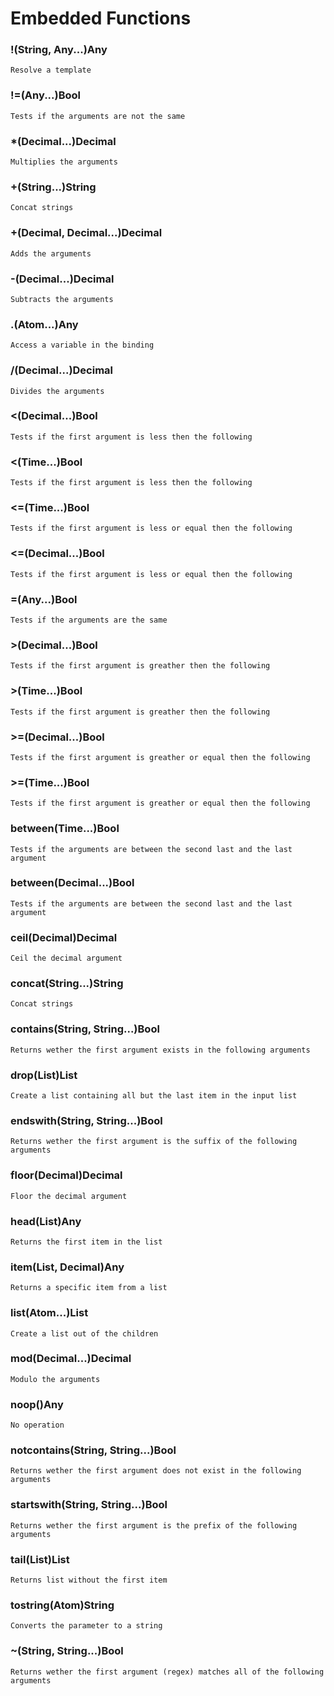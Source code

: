 # Embedded Functions

### !(String, Any...)Any
    Resolve a template

### !=(Any...)Bool
    Tests if the arguments are not the same

### *(Decimal...)Decimal
    Multiplies the arguments

### +(String...)String
    Concat strings

### +(Decimal, Decimal...)Decimal
    Adds the arguments

### -(Decimal...)Decimal
    Subtracts the arguments

### .(Atom...)Any
    Access a variable in the binding

### /(Decimal...)Decimal
    Divides the arguments

### <(Decimal...)Bool
    Tests if the first argument is less then the following

### <(Time...)Bool
    Tests if the first argument is less then the following

### <=(Time...)Bool
    Tests if the first argument is less or equal then the following

### <=(Decimal...)Bool
    Tests if the first argument is less or equal then the following

### =(Any...)Bool
    Tests if the arguments are the same

### >(Decimal...)Bool
    Tests if the first argument is greather then the following

### >(Time...)Bool
    Tests if the first argument is greather then the following

### >=(Decimal...)Bool
    Tests if the first argument is greather or equal then the following

### >=(Time...)Bool
    Tests if the first argument is greather or equal then the following

### between(Time...)Bool
    Tests if the arguments are between the second last and the last argument

### between(Decimal...)Bool
    Tests if the arguments are between the second last and the last argument

### ceil(Decimal)Decimal
    Ceil the decimal argument

### concat(String...)String
    Concat strings

### contains(String, String...)Bool
    Returns wether the first argument exists in the following arguments

### drop(List)List
    Create a list containing all but the last item in the input list

### endswith(String, String...)Bool
    Returns wether the first argument is the suffix of the following arguments

### floor(Decimal)Decimal
    Floor the decimal argument

### head(List)Any
    Returns the first item in the list

### item(List, Decimal)Any
    Returns a specific item from a list

### list(Atom...)List
    Create a list out of the children

### mod(Decimal...)Decimal
    Modulo the arguments

### noop()Any
    No operation

### notcontains(String, String...)Bool
    Returns wether the first argument does not exist in the following arguments

### startswith(String, String...)Bool
    Returns wether the first argument is the prefix of the following arguments

### tail(List)List
    Returns list without the first item

### tostring(Atom)String
    Converts the parameter to a string

### ~(String, String...)Bool
    Returns wether the first argument (regex) matches all of the following arguments

